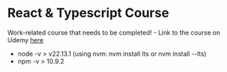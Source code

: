# React & Typescript Course
Work-related course that needs to be completed! - Link to the course on Udemy [here](https://www.udemy.com/course/react-typescript-the-practical-guide/)

- node -v > v22.13.1 (using nvm: nvm install lts or nvm install --lts)
- npm -v > 10.9.2
